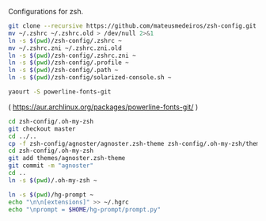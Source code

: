 Configurations for zsh.

```bash
git clone --recursive https://github.com/mateusmedeiros/zsh-config.git
mv ~/.zshrc ~/.zshrc.old > /dev/null 2>&1
ln -s $(pwd)/zsh-config/.zshrc ~
mv ~/.zshrc.zni ~/.zshrc.zni.old
ln -s $(pwd)/zsh-config/.zshrc.zni ~
ln -s $(pwd)/zsh-config/.profile ~
ln -s $(pwd)/zsh-config/.path ~
ln -s $(pwd)/zsh-config/solarized-console.sh ~
```

```bash
yaourt -S powerline-fonts-git
```
( https://aur.archlinux.org/packages/powerline-fonts-git/ )

```bash
cd zsh-config/.oh-my-zsh
git checkout master
cd ../..
cp -f zsh-config/agnoster/agnoster.zsh-theme zsh-config/.oh-my-zsh/themes/agnoster.zsh-theme
cd zsh-config/.oh-my-zsh
git add themes/agnoster.zsh-theme
git commit -m "agnoster"
cd ..
ln -s $(pwd)/.oh-my-zsh ~
```

```bash
ln -s $(pwd)/hg-prompt ~
echo "\n\n[extensions]" >> ~/.hgrc
echo "\nprompt = $HOME/hg-prompt/prompt.py"
```

